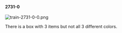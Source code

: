 #### 2731-0
![train-2731-0-0.png](https://github.com/lil-lab/nlvr/raw/master/nlvr/train/images/61/train-2731-0-0.png "train-2731-0-0.png")

There is a box with 3 items but not all 3 different colors.